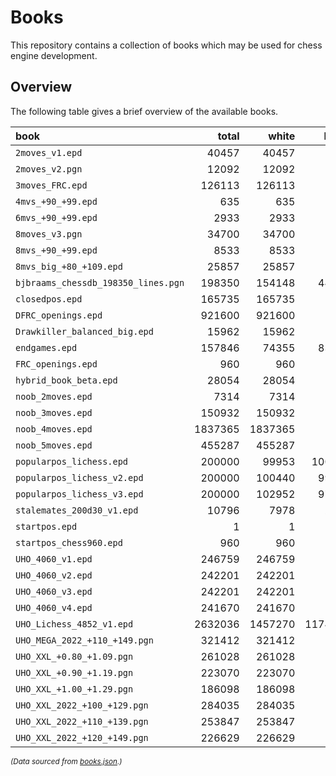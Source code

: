# Books

This repository contains a collection of books which may be used
for chess engine development.

## Overview

The following table gives a brief overview of the available books.

<!-- The table is automatically generated with 'python update_readme.py'. -->
<!-- TABLE_START -->
| book | total | white | black | min_depth | max_depth |
| :--- | ---: | ---: | ---: | ---: | ---: |
| `2moves_v1.epd` | 40457 | 40457 | 0 | 4 | 4 |
| `2moves_v2.pgn` | 12092 | 12092 | 0 | 4 | 4 |
| `3moves_FRC.epd` | 126113 | 126113 | 0 | 6 | 6 |
| `4mvs_+90_+99.epd` | 635 | 635 | 0 | 8 | 8 |
| `6mvs_+90_+99.epd` | 2933 | 2933 | 0 | 12 | 12 |
| `8moves_v3.pgn` | 34700 | 34700 | 0 | 16 | 16 |
| `8mvs_+90_+99.epd` | 8533 | 8533 | 0 | 16 | 16 |
| `8mvs_big_+80_+109.epd` | 25857 | 25857 | 0 | 16 | 16 |
| `bjbraams_chessdb_198350_lines.pgn` | 198350 | 154148 | 44202 | 1 | 16 |
| `closedpos.epd` | 165735 | 165735 | 0 | 8 | 8 |
| `DFRC_openings.epd` | 921600 | 921600 | 0 | 0 | 0 |
| `Drawkiller_balanced_big.epd` | 15962 | 15962 | 0 | 28 | 28 |
| `endgames.epd` | 157846 | 74355 | 83491 | 23 | 652 |
| `FRC_openings.epd` | 960 | 960 | 0 | 0 | 0 |
| `hybrid_book_beta.epd` | 28054 | 28054 | 0 | None | None |
| `noob_2moves.epd` | 7314 | 7314 | 0 | 4 | 4 |
| `noob_3moves.epd` | 150932 | 150932 | 0 | 6 | 6 |
| `noob_4moves.epd` | 1837365 | 1837365 | 0 | 8 | 8 |
| `noob_5moves.epd` | 455287 | 455287 | 0 | 10 | 10 |
| `popularpos_lichess.epd` | 200000 | 99953 | 100047 | None | None |
| `popularpos_lichess_v2.epd` | 200000 | 100440 | 99560 | None | None |
| `popularpos_lichess_v3.epd` | 200000 | 102952 | 97048 | None | None |
| `stalemates_200d30_v1.epd` | 10796 | 7978 | 2818 | 12 | 479 |
| `startpos.epd` | 1 | 1 | 0 | 0 | 0 |
| `startpos_chess960.epd` | 960 | 960 | 0 | 0 | 0 |
| `UHO_4060_v1.epd` | 246759 | 246759 | 0 | 16 | 16 |
| `UHO_4060_v2.epd` | 242201 | 242201 | 0 | None | None |
| `UHO_4060_v3.epd` | 242201 | 242201 | 0 | 16 | 16 |
| `UHO_4060_v4.epd` | 241670 | 241670 | 0 | 16 | 16 |
| `UHO_Lichess_4852_v1.epd` | 2632036 | 1457270 | 1174766 | 2 | 16 |
| `UHO_MEGA_2022_+110_+149.pgn` | 321412 | 321412 | 0 | 16 | 16 |
| `UHO_XXL_+0.80_+1.09.pgn` | 261028 | 261028 | 0 | 16 | 16 |
| `UHO_XXL_+0.90_+1.19.pgn` | 223070 | 223070 | 0 | 16 | 16 |
| `UHO_XXL_+1.00_+1.29.pgn` | 186098 | 186098 | 0 | 16 | 16 |
| `UHO_XXL_2022_+100_+129.pgn` | 284035 | 284035 | 0 | 16 | 16 |
| `UHO_XXL_2022_+110_+139.pgn` | 253847 | 253847 | 0 | 16 | 16 |
| `UHO_XXL_2022_+120_+149.pgn` | 226629 | 226629 | 0 | 16 | 16 |

<sub>*(Data sourced from [books.json](books.json).)*</sub>
<!-- TABLE_END -->
